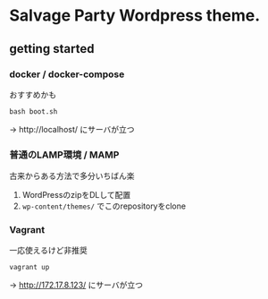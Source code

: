 # Salvage Party Wordpress theme.

## getting started

### docker / docker-compose

おすすめかも

```
bash boot.sh
```

→ http://localhost/ にサーバが立つ

### 普通のLAMP環境 / MAMP

古来からある方法で多分いちばん楽

1. WordPressのzipをDLして配置
2. `wp-content/themes/` でこのrepositoryをclone

### Vagrant

一応使えるけど非推奨

```
vagrant up
```

→ http://172.17.8.123/ にサーバが立つ
